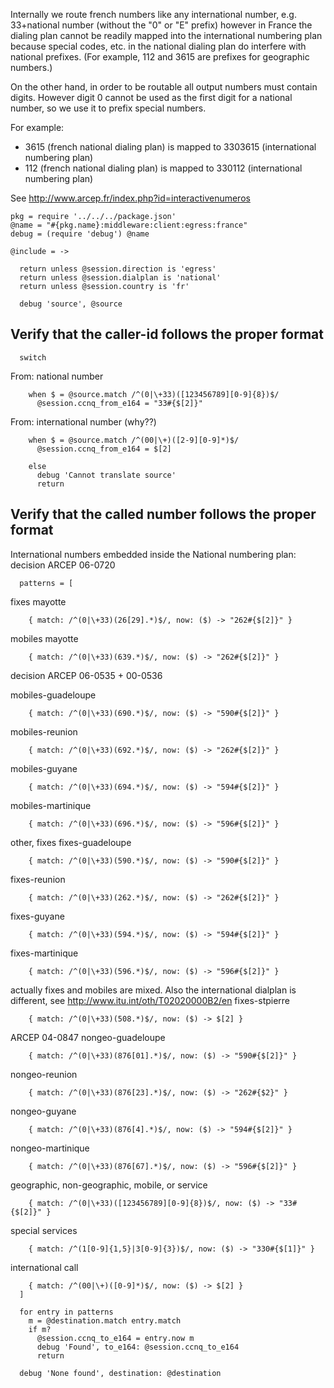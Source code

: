 Internally we route french numbers like any international number,
e.g. 33+national number (without the "0" or "E" prefix)
however in France the dialing plan cannot be readily mapped into
the international numbering plan because special codes, etc. in the
national dialing plan do interfere with national prefixes.
(For example, 112 and 3615 are prefixes for geographic numbers.)

On the other hand, in order to be routable all output numbers must
contain digits. However digit 0 cannot be used as the first digit
for a national number, so we use it to prefix special numbers.

For example:
* 3615 (french national dialing plan) is mapped to 3303615 (international numbering plan)
* 112 (french national dialing plan) is mapped to 330112 (international numbering plan)

See http://www.arcep.fr/index.php?id=interactivenumeros

    pkg = require '../../../package.json'
    @name = "#{pkg.name}:middleware:client:egress:france"
    debug = (require 'debug') @name

    @include = ->

      return unless @session.direction is 'egress'
      return unless @session.dialplan is 'national'
      return unless @session.country is 'fr'

      debug 'source', @source

Verify that the caller-id follows the proper format
---------------------------------------------------

      switch

From: national number

        when $ = @source.match /^(0|\+33)([123456789][0-9]{8})$/
          @session.ccnq_from_e164 = "33#{$[2]}"

From: international number (why??)

        when $ = @source.match /^(00|\+)([2-9][0-9]*)$/
          @session.ccnq_from_e164 = $[2]

        else
          debug 'Cannot translate source'
          return

Verify that the called number follows the proper format
-------------------------------------------------------

International numbers embedded inside the National numbering plan:
decision ARCEP 06-0720

      patterns = [

fixes mayotte

        { match: /^(0|\+33)(26[29].*)$/, now: ($) -> "262#{$[2]}" }

mobiles mayotte

        { match: /^(0|\+33)(639.*)$/, now: ($) -> "262#{$[2]}" }

decision ARCEP 06-0535 + 00-0536

mobiles-guadeloupe

        { match: /^(0|\+33)(690.*)$/, now: ($) -> "590#{$[2]}" }

mobiles-reunion

        { match: /^(0|\+33)(692.*)$/, now: ($) -> "262#{$[2]}" }

mobiles-guyane

        { match: /^(0|\+33)(694.*)$/, now: ($) -> "594#{$[2]}" }

mobiles-martinique

        { match: /^(0|\+33)(696.*)$/, now: ($) -> "596#{$[2]}" }

other, fixes
fixes-guadeloupe

        { match: /^(0|\+33)(590.*)$/, now: ($) -> "590#{$[2]}" }

fixes-reunion

        { match: /^(0|\+33)(262.*)$/, now: ($) -> "262#{$[2]}" }

fixes-guyane

        { match: /^(0|\+33)(594.*)$/, now: ($) -> "594#{$[2]}" }

fixes-martinique

        { match: /^(0|\+33)(596.*)$/, now: ($) -> "596#{$[2]}" }

actually fixes and mobiles are mixed. Also the international dialplan is different, see http://www.itu.int/oth/T02020000B2/en
fixes-stpierre

        { match: /^(0|\+33)(508.*)$/, now: ($) -> $[2] }

ARCEP 04-0847
nongeo-guadeloupe

        { match: /^(0|\+33)(876[01].*)$/, now: ($) -> "590#{$[2]}" }

nongeo-reunion

        { match: /^(0|\+33)(876[23].*)$/, now: ($) -> "262#{$2}" }

nongeo-guyane

        { match: /^(0|\+33)(876[4].*)$/, now: ($) -> "594#{$[2]}" }

nongeo-martinique

        { match: /^(0|\+33)(876[67].*)$/, now: ($) -> "596#{$[2]}" }

geographic, non-geographic, mobile, or service

        { match: /^(0|\+33)([123456789][0-9]{8})$/, now: ($) -> "33#{$[2]}" }

special services

        { match: /^(1[0-9]{1,5}|3[0-9]{3})$/, now: ($) -> "330#{$[1]}" }

international call

        { match: /^(00|\+)([0-9]*)$/, now: ($) -> $[2] }
      ]

      for entry in patterns
        m = @destination.match entry.match
        if m?
          @session.ccnq_to_e164 = entry.now m
          debug 'Found', to_e164: @session.ccnq_to_e164
          return

      debug 'None found', destination: @destination
